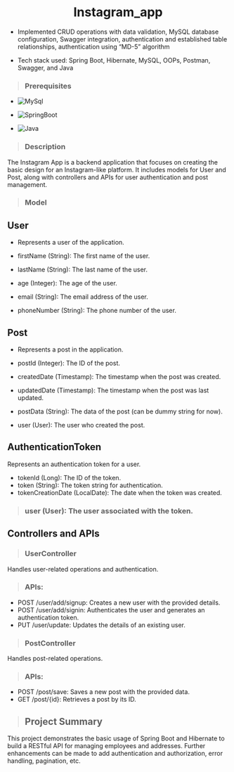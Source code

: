<h1 align="center"> Instagram_app </h1>

* Implemented CRUD operations with data validation, MySQL database configuration, 
Swagger integration, authentication and established table relationships, authentication 
using “MD-5” algorithm

* Tech stack used: Spring Boot, Hibernate, MySQL, OOPs, Postman, Swagger, and Java
>### Prerequisites
* ![MySql](https://img.shields.io/badge/DBMS-MYSQL%205.7%20or%20Higher-red)
 * ![SpringBoot](https://img.shields.io/badge/Framework-SpringBoot-green)


* ![Java](https://img.shields.io/badge/Language-Java%208%20or%20higher-yellow)


>### Description
The Instagram App is a backend application that focuses on creating the basic design for an Instagram-like platform. It includes models for User and Post, along with controllers and APIs for user authentication and post management.

>### Model
 ## User
 - Represents a user of the application.

- firstName (String): The first name of the user.
- lastName (String): The last name of the user.
- age (Integer): The age of the user.
- email (String): The email address of the user.
- phoneNumber (String): The phone number of the user.

## Post
 - Represents a post in the application.

- postId (Integer): The ID of the post.
- createdDate (Timestamp): The timestamp when the post was created.
- updatedDate (Timestamp): The timestamp when the post was last updated.
- postData (String): The data of the post (can be dummy string for now).
- user (User): The user who created the post.

## AuthenticationToken
Represents an authentication token for a user.

- tokenId (Long): The ID of the token.
- token (String): The token string for authentication.
- tokenCreationDate (LocalDate): The date when the token was created.

>### user (User): The user associated with the token.

## Controllers and APIs
>### UserController
Handles user-related operations and authentication.

>### APIs:
- POST /user/add/signup: Creates a new user with the provided details.
- POST /user/add/signin: Authenticates the user and generates an authentication token.
- PUT /user/update: Updates the details of an existing user.

>### PostController
Handles post-related operations.

>### APIs:

- POST /post/save: Saves a new post with the provided data.
- GET /post/{id}: Retrieves a post by its ID.

>## Project Summary
This project demonstrates the basic usage of Spring Boot and Hibernate to build a RESTful API for managing employees and addresses. Further enhancements can be made to add authentication and authorization, error handling, pagination, etc.
